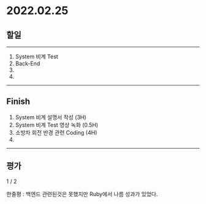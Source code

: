 # 2022.02.25

## 할일

------

1. System 비계 Test
2. Back-End
3. 
4. 



------

## Finish

1. System 비계 설명서 작성 (3H)
2. System 비계 Test 영상 녹화 (0.5H)
3. 소방차 회전 반경 관련 Coding (4H)
4. 

------

## 평가

1 / 2

한줄평 : 백엔드 관련된것은 못했지만 Ruby에서 나름 성과가 있었다.